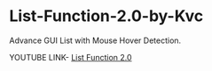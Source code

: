 # List-Function-2.0-by-Kvc
Advance GUI List with Mouse Hover Detection.

YOUTUBE LINK- [List Function 2.0](https://www.youtube.com/watch?v=7VC5eLOYMks)

